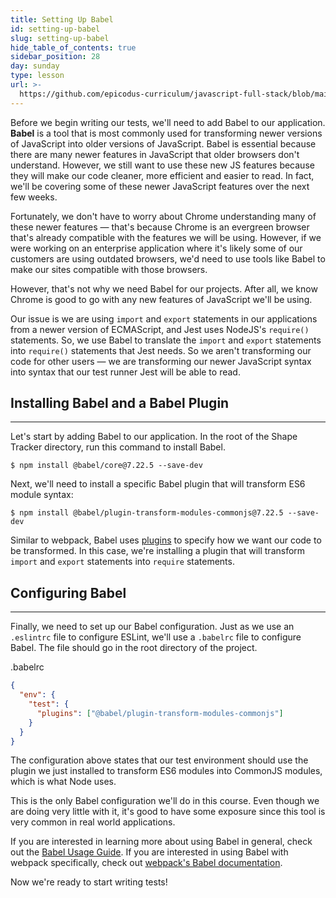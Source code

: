 ```yaml
---
title: Setting Up Babel
id: setting-up-babel
slug: setting-up-babel
hide_table_of_contents: true
sidebar_position: 28
day: sunday
type: lesson
url: >-
  https://github.com/epicodus-curriculum/javascript-full-stack/blob/main/1e_setting_up_babel.md
---
```


Before we begin writing our tests, we'll need to add Babel to our application. **Babel** is a tool that is most commonly used for transforming newer versions of JavaScript into older versions of JavaScript. Babel is essential because there are many newer features in JavaScript that older browsers don't understand. However, we still want to use these new JS features because they will make our code cleaner, more efficient and easier to read. In fact, we'll be covering some of these newer JavaScript features over the next few weeks. 

Fortunately, we don't have to worry about Chrome understanding many of these newer features — that's because Chrome is an evergreen browser that's already compatible with the features we will be using. However, if we were working on an enterprise application where it's likely some of our customers are using outdated browsers, we'd need to use tools like Babel to make our sites compatible with those browsers.

However, that's not why we need Babel for our projects. After all, we know Chrome is good to go with any new features of JavaScript we'll be using.

Our issue is we are using `import` and `export` statements in our applications from a newer version of ECMAScript, and Jest uses NodeJS's `require()` statements. So, we use Babel to translate the `import` and `export` statements into `require()` statements that Jest needs. So we aren't transforming our code for other users — we are transforming our newer JavaScript syntax into syntax that our test runner Jest will be able to read.

## Installing Babel and a Babel Plugin
---

Let's start by adding Babel to our application. In the root of the Shape Tracker directory, run this command to install Babel.

```shell
$ npm install @babel/core@7.22.5 --save-dev
```

Next, we'll need to install a specific Babel plugin that will transform ES6 module syntax:

```shell
$ npm install @babel/plugin-transform-modules-commonjs@7.22.5 --save-dev
```

Similar to webpack, Babel uses [plugins](https://babeljs.io/docs/en/plugins/) to specify how we want our code to be transformed. In this case, we're installing a plugin that will transform `import` and `export` statements into `require` statements.

## Configuring Babel
---

Finally, we need to set up our Babel configuration. Just as we use an `.eslintrc` file to configure ESLint, we'll use a `.babelrc` file to configure Babel. The file should go in the root directory of the project.

<div class="filename">.babelrc</div>

```json
{
  "env": {
    "test": {
      "plugins": ["@babel/plugin-transform-modules-commonjs"]
    }
  }
}
```

The configuration above states that our test environment should use the plugin we just installed to transform ES6 modules into CommonJS modules, which is what Node uses.

This is the only Babel configuration we'll do in this course. Even though we are doing very little with it, it's good to have some exposure since this tool is very common in real world applications. 

If you are interested in learning more about using Babel in general, check out the [Babel Usage Guide](https://babeljs.io/docs/en/usage/). If you are interested in using Babel with webpack specifically, check out [webpack's Babel documentation](https://webpack.js.org/loaders/babel-loader/).

Now we're ready to start writing tests!

